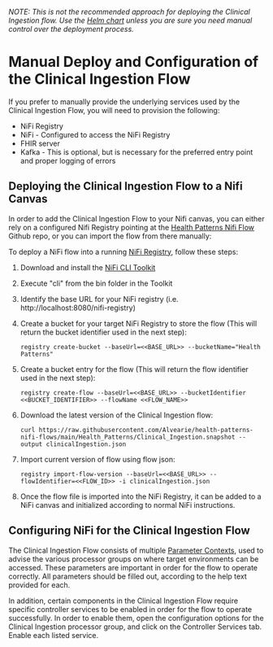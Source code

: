 *NOTE: This is not the recommended approach for deploying the Clinical Ingestion flow. Use the [Helm chart](helm-charts/alvearie-ingestion/README.md) unless you are sure you need manual control over the deployment process.*

# Manual Deploy and Configuration of the Clinical Ingestion Flow

If you prefer to manually provide the underlying services used by the Clinical Ingestion Flow, you will need to provision the following:

- NiFi Registry 
- NiFi - Configured to access the NiFi Registry
- FHIR server
- Kafka - This is optional, but is necessary for the preferred entry point and proper logging of errors


## Deploying the Clinical Ingestion Flow to a Nifi Canvas

In order to add the Clinical Ingestion Flow to your Nifi canvas, you can either rely on a configured Nifi Registry pointing at the [Health Patterns Nifi Flow](https://github.com/Alvearie/health-patterns-nifi-flows) Github repo, or you can import the flow from there manually:

To deploy a NiFi flow into a running [NiFi Registry](https://nifi.apache.org/registry.html), follow these steps:

1. Download and install the [NiFi CLI Toolkit](https://nifi.apache.org/download.html)
1. Execute "cli" from the bin folder in the Toolkit
1. Identify the base URL for your NiFi registry (i.e. http://localhost:8080/nifi-registry)
1. Create a bucket for your target NiFi Registry to store the flow (This will return the bucket identifier used in the next step):

	`registry create-bucket --baseUrl=<<BASE_URL>> --bucketName="Health Patterns"`
	
1. Create a bucket entry for the flow (This will return the flow identifier used in the next step):
	
	`registry create-flow --baseUrl=<<BASE_URL>> --bucketIdentifier <<BUCKET_IDENTIFIER>> --flowName <<FLOW_NAME>>`
	
1. Download the latest version of the Clinical Ingestion flow:

	`curl https://raw.githubusercontent.com/Alvearie/health-patterns-nifi-flows/main/Health_Patterns/Clinical_Ingestion.snapshot --output clinicalIngestion.json`
	
1. Import current version of flow using flow json:

	`registry import-flow-version --baseUrl=<<BASE_URL>> --flowIdentifier=<<FLOW_ID>> -i clinicalIngestion.json`
	
1. Once the flow file is imported into the NiFi Registry, it can be added to a NiFi canvas and initialized according to normal NiFi instructions.


## Configuring NiFi for the Clinical Ingestion Flow

The Clinical Ingestion Flow consists of multiple [Parameter Contexts](https://nifi.apache.org/docs/nifi-docs/html/user-guide.html#parameter-contexts), used to advise the various processor groups on where target environments can be accessed.  These parameters are important in order for the flow to operate correctly.  All parameters should be filled out, according to the help text provided for each.

In addition, certain components in the Clinical Ingestion Flow require specific controller services to be enabled in order for the flow to operate successfully.  In order to enable them, open the configuration options for the Clinical Ingestion processor group, and click on the Controller Services tab.  Enable each listed service.